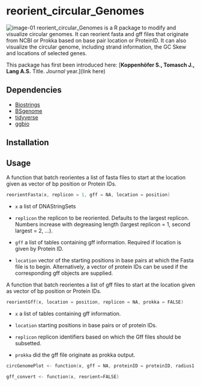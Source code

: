 # reorient_circular_Genomes
![image-01](https://user-images.githubusercontent.com/51213363/89195191-f9b3db00-d582-11ea-9638-7cbf209d9162.png)
reorient_circular_Genomes is a R package to modify and visualize circular genomes. It can reorient fasta and gff files that originate from NCBI or Prokka based on base pair location or ProteinID. It can also visualize the circular genome, including strand information, the GC Skew and locations of selected genes.

This package has first been introduced here:
[**Koppenhöfer S., Tomasch J., Lang A.S.** Title. *Journal* year.](link here)

## Dependencies
- [Biostrings](https://bioconductor.org/packages/release/bioc/html/Biostrings.html)
- [BSgenome](http://bioconductor.org/packages/release/bioc/html/BSgenome.html)
- [tidyverse](https://www.tidyverse.org/)
- [ggbio](http://www.bioconductor.org/packages/release/bioc/html/ggbio.html/)


## Installation

## Usage

A function that batch reorientes a list of fasta files to start at the location given as vector of bp position or Protein IDs.
``` C
reorientFasta(x, replicon = 1, gff = NA, location = position)
```
* `x` a list of DNAStringSets

* `replicon` the replicon to be reoriented. Defaults to the largest replicon. Numbers increase with degreasing length (largest replicon = 1, second largest = 2, ...).

* `gff`	a list of tables containing gff information. Required if location is given by Protein ID.

* `location` vector of the starting positions in base pairs at which the Fasta file is to begin. Alternatively, a vector of protein IDs can be used if the corresponding gff objects are supplied.


A function that batch reorientes a list of gff files to start at the location given as vector of bp position or Protein IDs.
``` C
reorientGff(x, location = position, replicon = NA, prokka = FALSE)
```
* `x` a list of tables containing gff information.

* `location` starting positions in base pairs or of protein IDs.

* `replicon` replicon identifiers based on which the Gff files should be subsetted.

* `prokka` did the gff file originate as prokka output.


``` C
circGenomePlot <- function(x, gff = NA, proteinID = proteinID, radius1 = 10, radius2 = 12, radius3 = 13, radius4 = 14, radius5 = 15)
```

``` C
gff_convert <- function(x, reorient=FALSE)
```
